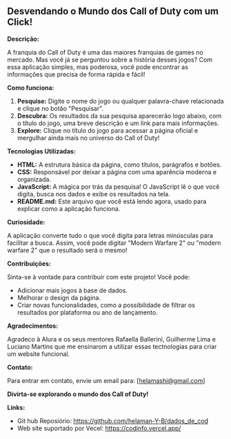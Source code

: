 ## Desvendando o Mundo dos Call of Duty com um Click!

**Descrição:**

A franquia do Call of Duty é uma das maiores franquias de games no mercado. Mas você já se perguntou sobre a história desses jogos? Com essa aplicação simples, mas poderosa, você pode encontrar as informações que precisa de forma rápida e fácil! 

**Como funciona:**

1. **Pesquise:** Digite o nome do jogo ou qualquer palavra-chave relacionada e clique no botão "Pesquisar".
2. **Descubra:** Os resultados da sua pesquisa aparecerão logo abaixo, com o título do jogo, uma breve descrição e um link para mais informações.
3. **Explore:** Clique no título do jogo para acessar a página oficial e mergulhar ainda mais no universo do Call of Duty!

**Tecnologias Utilizadas:**

* **HTML:** A estrutura básica da página, como títulos, parágrafos e botões.
* **CSS:** Responsável por deixar a página com uma aparência moderna e organizada.
* **JavaScript:** A mágica por trás da pesquisa! O JavaScript lê o que você digita, busca nos dados e exibe os resultados na tela.
* **README.md:** Este arquivo que você está lendo agora, usado para explicar como a aplicação funciona.

**Curiosidade:**

A aplicação converte tudo o que você digita para letras minúsculas para facilitar a busca. Assim, você pode digitar "Modern Warfare 2" ou "modern warfare 2" que o resultado será o mesmo!

**Contribuições:**

Sinta-se à vontade para contribuir com este projeto! Você pode:

* Adicionar mais jogos à base de dados.
* Melhorar o design da página.
* Criar novas funcionalidades, como a possibilidade de filtrar os resultados por plataforma ou ano de lançamento.

**Agradecimentos:**

Agradeco à Alura e os seus mentores Rafaella Ballerini, Guilherme Lima e Luciano Martins que me ensinarom a utilizar essas tectnologias para criar um website funcional.

**Contato:**

Para entrar em contato, envie um email para: [helamashi@gmail.com]

**Divirta-se explorando o mundo dos Call of Duty!**

**Links:**

* Git hub Reposiório: https://github.com/helaman-Y-B/dados_de_cod
* Web site suportado por Vecel: https://codinfo.vercel.app/
